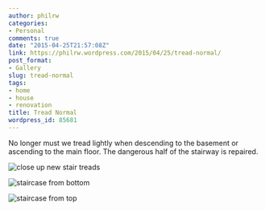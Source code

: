 ```yaml
---
author: philrw
categories:
- Personal
comments: true
date: "2015-04-25T21:57:08Z"
link: https://philrw.wordpress.com/2015/04/25/tread-normal/
post_format:
- Gallery
slug: tread-normal
tags:
- home
- house
- renovation
title: Tread Normal
wordpress_id: 85681
---
```


No longer must we tread lightly when descending to the basement or ascending to the main floor. The dangerous half of the stairway is repaired.

![close up new stair treads](/images/IMG_20150425_154153.jpg)

![staircase from bottom](/images/IMG_20150425_154208.jpg)

![staircase from top](/images/IMG_20150425_154228.jpg)


